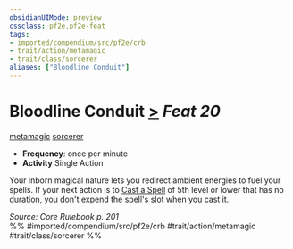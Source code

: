 ```yaml
---
obsidianUIMode: preview
cssclass: pf2e,pf2e-feat
tags:
- imported/compendium/src/pf2e/crb
- trait/action/metamagic
- trait/class/sorcerer
aliases: ["Bloodline Conduit"]
---
```

# Bloodline Conduit  [>](chapter-9-playing-the-game.md#Actions "Single Action") *Feat 20*  
[metamagic](metamagic.md)  [sorcerer](rules/traits/sorcerer.md)  

- **Frequency**: once per minute
- **Activity** Single Action

Your inborn magical nature lets you redirect ambient energies to fuel your spells. If your next action is to [Cast a Spell](cast-a-spell.md) of 5th level or lower that has no duration, you don't expend the spell's slot when you cast it.

*Source: Core Rulebook p. 201*  
%% #imported/compendium/src/pf2e/crb #trait/action/metamagic #trait/class/sorcerer %%